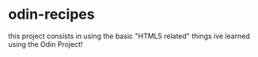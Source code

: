 # odin-recipes
this project consists in using the basic "HTML5 related" things ive learned using the Odin Project!